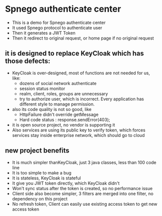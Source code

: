 Spnego authenticate center
=========

+ This is a demo for Spnego authenticate center
+ It used Spnego protocol to authenticate user
+ Then it generates a JWT Token
+ Then it redirect to original request, or home page if no original request

## it is designed to replace KeyCloak which has those defects:

+ KeyCloak is over-designed, most of functions are not needed for us, like:
	+ dozens of social network authenticate
	+ session status monitor
	+ realm, client, roles, groups are unnecessary
	+ try to authorize user, which is incorrect. Every application has different style to manage permission. 
+ also its code quality is not so good, like 
    + HttpFailure didn't override getMessage
	+ Hard code status : response.sendError(403); 
+ it is open source project, no vendor is supporting it
+ Also services are using its public key to verify token, which forces services stay inside enterprise network, which should go to cloud

## new project benefits
+ It is much simpler thanKeyCloak, just 3 java classes, less than 100 code line
+ It is too simple to make a bug
+ It is stateless, KeyCloak is stateful
+ It give you JWT token directly, which KeyCloak didn't
+ Won't sync status after the token is created, so no performance issue
+ Client side also become simpler, 3 filters are merged into one filter, no dependency on this project 
+ No refresh token, Client can easily use existing access token to get new access token

